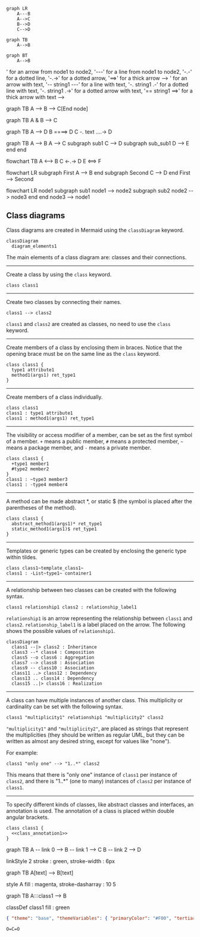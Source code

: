 <!--
#   Mermaid and SMILES
-->

<!-- #T# Table of contents -->

<!-- #C# Mermaid -->
<!-- #C# - Styling -->
<!-- #C# -| Themes -->
<!-- #C# SMILES -->

<!-- #T# Beginning of content -->

<!-- #C# Mermaid -->

<!-- # |------------------------------------------------------------- -->
<!-- #T# Mermaid is used in Markdown to create diagrams such as graphs, pie charts, Gantt diagram, flowcharts, class diagrams, entity relationship diagrams, etcetera -->

<!-- #T# Pandoc can be used to render Mermaid diagrams in HTML and PDF files, this needs the use of an external Pandoc filter, such as the `mermaid-filter` filter -->

<!-- #T# to use Mermaid in Markdown, the code block is used, using the word 'mermaid' as the language of the code block -->
``` mermaid
graph LR
    A---B
    A-->C
    B-->D
    C-->D
```
<!-- #T# the first word after mermaid is , this word determines the type of diagram, 'graph' is to make flowcharts, it can also be 'pie' for a pie chart, 'gantt' for a Gantt diagram, 'stateDiagram' for a state diagram, 'classDiagram' for a class diagram, 'erDiagram' for an entity relationship diagram, 'sequenceDiagram' for a sequence diagram, each with its own syntax -->

<!-- #T# Mermaid code can be written in its own file, and it can be compiled into SVG using the `mmdc` command, which is the Mermaid CLI -->

<!-- #T# the `mmdc` command has the following basic syntax -->
<!-- # SYNTAX `mmdc -i input_file1.mmd -o output_file1.svg`{.bash} -->
<!-- #T# the file output_file1.svg contains the image form of the Mermaid diagram in input_file1.mmd -->

<!-- #T# to put a caption to the image, the `caption` attribute can be used. The format attribute sets the format of the image, it can be 'svg', 'png' -->
``` {.mermaid caption="image_caption1" format="svg"}
graph TB
    A-->B
```

<!-- #T# in a 'graph' diagram, LR stands for left to right, but it can be replaced with TB which stands for top to bottom, these letters can be reversed, RL stands for right to left, and BT stands for bottom to top. TD is a synonym for TB, but there is no DT counterpart -->
``` mermaid
graph BT
    A-->B
```

<!-- #T# in the syntax `A---B`, A and B are nodes, nodes can have any name but not the name 'end' -->

<!-- #T# the general syntax for nodes is -->

<!-- # SYNTAX identifier1open_delimiter1 string1 close_delimiter1 -->

<!-- #T# identifier1 is a string that identifies the node. string1 is a string with the contents that are displayed in the diagram, string1 is optional, if left out then identifier1 is displayed in the diagram -->

<!-- #T# the pair open_delimiter1 and close_delimiter1 is a pair of corresponding delimiters, they can be '[string1]' for a rectangle, '(string1)' for a rectangle with rounded corners, '([string1])' for a rectangle with rounded horizontal edges, '[[string1]]' for a flowchart subroutine shape, '[(string1)]' for a flowchart database shape, '((string1))' for a circle, '>string1]' for a five side shape, '{string1}' for a square rhombus, '{{string1}}' for a hexagon, '[/string1/]' for a slanted right parallelogram, '[\string1\]' for a slanted left parallelogram, '[/string1\]' for an upwards trapezoid, '[\string1/]' for a downwards trapezoid -->

<!-- #T# note that identifier1open_delimiter1 has no space between identifier1 and open_delimiter1 -->

<!-- #T# string1 can be placed inside double quoted, to be able to used delimiters as characters that are part of the string, for example "text (text) text" -->

<!-- #T# node1 abbreviates identifier1open_delimiter1string1close_delimiter1 -->

<!-- #T# nodes can be connected in different ways with this syntax -->

<!-- # SYNTAX node1 connector1 node2 -->

<!-- #T# node1 and node2 are nodes as shown before. connector1 can be, '-->' for an arrow from node1 to node2, '---' for a line from node1 to node2, '-.-' for a dotted line, '-.->' for a dotted arrow, '==>' for a thick arrow -->

<!-- #T# connector1 can have text inside, it can be '-- string1 -->' for an arrow with text, '-- string1 ---' for a line with text, '-. string1 .-' for a dotted line with text, '-. string1 .->' for a dotted arrow with text, '== string1 ==>' for a thick arrow with text -->

<!-- #T# several nodes can be connected in chain -->
<!-- # SYNTAX node1 connector1 node2 connector2 node3 -->
<!-- #T# more nodes and connectors can be placed like this -->
graph TB
  A --> B --> C[End node]

<!-- #T# the & operator means 'and', it's used to put nodes on the same hierarchical level -->
graph TB
  A & B --> C
<!-- #T# A and B are placed on the same hierarchical level, above C -->

<!-- #T# two nodes are separated by a single hierarchical level by default. To separate two nodes further, the arrow length is increased. Each character that the arrow length is increased corresponds to one additional hierarchical level separating the nodes. In arrows with text, the arrow length is increased in the end side of the arrow -->
graph TB
  A --> D
  B ====> D
  C -. text ....-> D
<!-- #T# B is plus two hierarchical levels above D, C is plus three hierarchical levels above D -->

<!-- #T# nested graphs can be created with this syntax -->

<!-- # SYNTAX nested graphs    -->
<!-- # subgraph subgraph_id1   -->
<!-- #   nodes_and_connectors1 -->
<!-- # end                     -->

graph TB
  A --> B
  A --> C
    subgraph sub1
      C --> D
      subgraph sub_sub1
        D --> E
      end
    end

<!-- #T# using 'flowchart' instead of 'graph' for the type of diagram has the same features and a few more -->

<!-- #T# bidirectional arrows can be created -->
flowchart TB
  A <--> B
  C <-.-> D
  E <==> F

<!-- #T# different flowcharts con be connected to each other, by creating each flowchart as a subgraph and then connecting the subgraphs as regular nodes -->

<!-- # SYNTAX creating a subgraph -->
<!-- # subgraph subgraph_id1 ["subgraph string1"] -->
<!-- #   node1 connector1 node2 -->
<!-- # end -->

<!-- #T# "subgraph string1" appears as the name of the subgraph, it is optional, if omitted then subgraph_id1 is shown as the name of the subgraph -->

flowchart LR
  subgraph First
    A --> B
  end
  subgraph Second
    C --> D
  end
  First --> Second

<!-- #T# to ensure that a given order of the nodes is followed, each subsequent node must be placed in a subgraph, this maintains the layout -->
flowchart LR
  node1
  subgraph sub1
    node1 --> node2
    subgraph sub2
      node2 --> node3
    end
  end
  node3 --> node1

## Class diagrams

Class diagrams are created in Mermaid using the `classDiagram` keyword.

``` {.mermaid .syntax}
classDiagram
  diagram_elements1
```

The main elements of a class diagram are: classes and their connections.


----

Create a class by using the `class` keyword.

``` {.mermaid .syntax}
class class1
```


----

Create two classes by connecting their names.

``` {.mermaid .syntax}
class1 --> class2
```

`class1` and `class2` are created as classes, no need to use the `class` keyword.


----

Create members of a class by enclosing them in braces. Notice that the opening brace must be on the same line as the `class` keyword.

``` {.mermaid .syntax}
class class1 {
  type1 attribute1
  method1(args1) ret_type1
}
```


----

Create members of a class individually.

``` {.mermaid .syntax}
class class1
class1 : type1 attribute1
class1 : method1(args1) ret_type1
```


----

The visibility or access modifier of a member, can be set as the first symbol of a member. `+` means a public member, `#` means a protected member, `~` means a package member, and `-` means a private member.

``` {.mermaid .syntax}
class class1 {
  +type1 member1
  #type2 member2
}
class1 : ~type3 member3
class1 : -type4 member4
```


----

A method can be made abstract *, or static $ (the symbol is placed after the parentheses of the method).

``` {.mermaid .syntax}
class class1 {
  abstract_method1(args1)* ret_type1
  static_method1(args1)$ ret_type1
}
```


----

Templates or generic types can be created by enclosing the generic type within tildes.

``` {.mermaid .syntax}
class class1~template_class1~
class1 : -List~type1~ container1
```


----

A relationship between two classes can be created with the following syntax.

``` {.mermaid .syntax}
class1 relationship1 class2 : relationship_label1
```

`relationship1` is an arrow representing the relationship between `class1` and `class2`. `relationship_label1` is a label placed on the arrow. The following shows the possible values of `relationship1`.

``` {.mermaid in="in file1.mmd"}
classDiagram
  class1 --|> class2 : Inheritance
  class3 --* class4 : Composition
  class5 --o class6 : Aggregation
  class7 --> class8 : Association
  class9 -- class10 : Association
  class11 ..> class12 : Dependency
  class13 .. class14 : Dependency
  class15 ..|> class16 : Realization
```


----

A class can have multiple instances of another class. This multiplicity or cardinality can be set with the following syntax.

``` {.mermaid .syntax}
class1 "multiplicity1" relationship1 "multiplicity2" class2
```

`"multiplicity1"` and `"multiplicity2"`, are placed as strings that represent the multiplicities (they should be written as regular UML, but they can be written as almost any desired string, except for values like "none").

For example:

``` {.mermaid .syntax}
class1 "only one" --> "1..*" class2
```

This means that there is "only one" instance of `class1` per instance of `class2`, and there is "1..*" (one to many) instances of `class2` per instance of `class1`.


----

To specify different kinds of classes, like abstract classes and interfaces, an annotation is used. The annotation of a class is placed within double angular brackets.

``` {.mermaid .syntax}
class class1 {
  <<class_annotation1>>
}
```

<!-- #C# - Styling -->

<!-- # |----- -->
<!-- #T# connectors and nodes can be styled, using SVG property value pairs -->

<!-- #T# to style connectors, their number of creation is used, which is the sequential number in which they appear in the graph definition -->

<!-- #T# the following syntax is used to style connectors -->
<!-- # SYNTAX linkStyle int1 property1 : value1, propertyN : valueN -->
<!-- #T# int1 is the number of creation of the link being styled, counting from 0, property1 and value1 are an SVG property value pair -->

graph TB
  A -- link 0 --> B -- link 1 --> C
  B -- link 2 --> D

linkStyle 2 stroke : green,  stroke-width : 6px

<!-- #T# to style nodes, their id is used, with the following syntax -->
<!-- # SYNTAX style id1 property1 : value1, propertyN : valueN -->

graph TB
  A[text] --> B[text]

style A fill : magenta, stroke-dasharray : 10 5

<!-- #T# a default style can be applied by writing 'default' as the link or node being styled -->
<!-- # SYNTAX linkStyle default property1 : value1, propertyN : valueN -->
<!-- # SYNTAX style default property1 : value1, propertyN : valueN -->

<!-- #T# classes can be created to apply style to all nodes of that class, with the following syntax -->
<!-- # SYNTAX classDef class1 property1 : value1, propertyN : valueN -->

<!-- #T# a class is assigned to a set of nodes with the following syntaxes -->
<!-- # SYNTAX class node_id1,node_id2 class1 -->
<!-- # SYNTAX node_id1:::class1 connector1 node2 -->

<!-- #T# the second syntax allows the assignment of class1 to node1 as part of the graph definition -->

graph TB
  A:::class1 --> B

classDef class1 fill : green

<!-- #C# -| Themes -->

<!-- # |- -->
<!-- #T# Themes define the style of each part of a diagram. Themes can be modified -->

<!-- #T# When using the `mermaid-filter` filter to generate Mermaid diagrams in Pandoc, themes can be modified by using a JSON file called `.mermaid-config.json` located in the same directory where the `pandoc` command is executed -->

<!-- #T# In this JSON file, the theme is defined with this syntax -->
<!-- # SYNTAX { "theme": theme1, "themeVariables": { key_vals1 } } -->
<!-- #T# theme1 is the theme being modified, it can be "base" (it's the default theme) -->
<!-- #T# key_vals1 is a set of JSON key value pairs with Mermaid theme variables -->

<!-- #T# The Mermaid theme variables are -->
<!-- #T#     primaryColor, is a CSS color value that sets the background color of the nodes in the diagram, it sets the background color of primary nodes -->
<!-- #T#     secondaryColor, is a CSS color value that sets the background color of secondary nodes -->
<!-- #T#     tertiaryColor, is a CSS color value that sets the background color of subgraphs, it sets the background color of tertiary nodes -->
<!-- #T#     fontFamily, is a string with the name of an installed or available font family -->
<!-- #T#     fontSize, is a measure of the font size, accepted units of measure are 'px' for pixel, 'pt' for points -->
<!-- #T#     primaryBorderColor, is a CSS color value that sets the border color of the nodes in the diagram. It sets the border color of primary nodes -->
<!-- #T#     primaryTextColor, is a CSS color value that sets the text color of the nodes in the diagram. It sets the text color of primary nodes -->
<!-- #T#     secondaryBorderColor, is a CSS color value that sets the border color of secondary nodes -->
<!-- #T#     secondaryTextColor, is a CSS color value that sets the text color of secondary nodes -->
<!-- #T#     tertiaryBorderColor, is a CSS color value that sets the border color of subgraphs. It sets the border color of tertiary nodes -->
<!-- #T#     tertiaryTextColor, is a CSS color value that sets the text color of subgraphs. It sets the text color of tertiary nodes -->
<!-- #T#     lineColor, is a CSS color value that sets the color of connectors -->

<!-- #T# there is a number of theme variables specific for flowcharts -->
<!-- #T#     nodeBorder, same as primaryBorderColor -->
<!-- #T#     nodeTextColor, same as primaryTextColor -->
<!-- #T#     clusterBkg, same as tertiaryColor -->
<!-- #T#     clusterBorder, same as tertiaryBorderColor -->
<!-- #T#     defaultLinkColor, same as lineColor -->
<!-- #T#     titleColor, same as tertiaryTextColor -->

``` json
{ "theme": "base", "themeVariables": { "primaryColor": "#F00", "tertiaryColor": "#0F0", "fontFamily": "Arial", "fontSize": "16pt" } }
```

<!-- # |- -->

<!-- # |----- -->

<!-- # |------------------------------------------------------------- -->

<!-- #C# SMILES -->

<!-- # |------------------------------------------------------------- -->
<!-- #T# SMILES stands for Simplified Molecular Input Line Entry System, it is used in Markdown to convert plain text into 2D molecular diagrams -->

<!-- #T# to use SMILES in Markdown, a code block is used, using the word 'smiles' as the language of the code block (it may require a Mathpix SMILES extension or compiler to see the molecule) -->
```smiles
O=C=O
```
<!-- #T# this shows a carbon dioxide molecule -->
<!-- # |------------------------------------------------------------- -->
